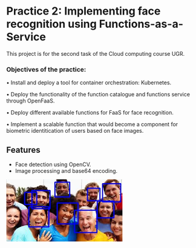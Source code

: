 # Practice 2: Implementing face recognition using Functions-as-a-Service

This project is for the second task of the Cloud computing  course UGR.


### Objectives of the practice:

• Install and deploy a tool for container orchestration: Kubernetes.

• Deploy the functionality of the function catalogue and functions service through OpenFaaS.

• Deploy different available functions for FaaS for face recognition.

• Implement a scalable function that would become a component for biometric identitication of users based
on face images.

## Features
- Face detection using OpenCV.
- Image processing and base64 encoding.

  

![Example Image](download.jpg)
